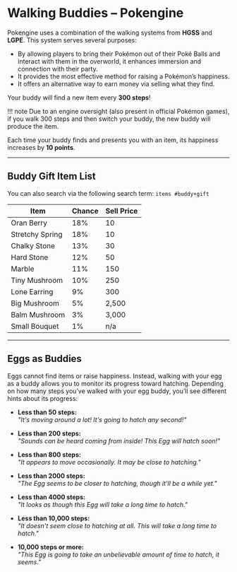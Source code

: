 # Walking Buddies – Pokengine

Pokengine uses a combination of the walking systems from **HGSS** and **LGPE**. This system serves several purposes:

- By allowing players to bring their Pokémon out of their Poké Balls and interact with them in the overworld, it enhances immersion and connection with their party.
- It provides the most effective method for raising a Pokémon’s happiness.
- It offers an alternative way to earn money via selling what they find.

Your buddy will find a new item every **300 steps**!

!!! note
    Due to an engine oversight (also present in official Pokémon games), if you walk 300 steps and then switch your buddy, the new buddy will produce the item.

Each time your buddy finds and presents you with an item, its happiness increases by **10 points**.

---

## Buddy Gift Item List

You can also search via the following search term: `items #buddy+gift`

| Item           | Chance | Sell Price |
|----------------|--------|------------|
| Oran Berry     | 18%    | 10         |
| Stretchy Spring| 18%    | 10         |
| Chalky Stone   | 13%    | 30         |
| Hard Stone     | 12%    | 50         |
| Marble         | 11%    | 150        |
| Tiny Mushroom  | 10%    | 250        |
| Lone Earring   | 9%     | 300        |
| Big Mushroom   | 5%     | 2,500      |
| Balm Mushroom  | 3%     | 3,000      |
| Small Bouquet  | 1%     | n/a        |

---

## Eggs as Buddies

Eggs cannot find items or raise happiness. Instead, walking with your egg as a buddy allows you to monitor its progress toward hatching. Depending on how many steps you’ve walked with your egg buddy, you’ll see different hints about its progress:

- **Less than 50 steps:**  
  _"It's moving around a lot! It's going to hatch any second!"_

- **Less than 200 steps:**  
  _"Sounds can be heard coming from inside! This Egg will hatch soon!"_

- **Less than 800 steps:**  
  _"It appears to move occasionally. It may be close to hatching."_

- **Less than 2000 steps:**  
  _"The Egg seems to be closer to hatching, though it'll be a while yet."_

- **Less than 4000 steps:**  
  _"It looks as though this Egg will take a long time to hatch."_

- **Less than 10,000 steps:**  
  _"It doesn't seem close to hatching at all. This will take a long time to hatch."_

- **10,000 steps or more:**  
  _"This Egg is going to take an unbelievable amount of time to hatch, it seems."_

